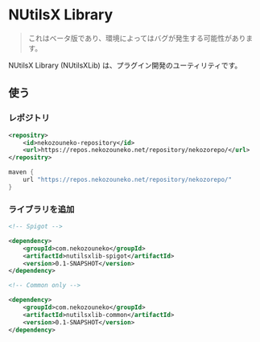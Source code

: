 # NUtilsX Library
> これはベータ版であり、環境によってはバグが発生する可能性があります。 

NUtilsX Library (NUtilsXLib) は、プラグイン開発のユーティリティです。

## 使う

### レポジトリ
```xml
<repositry>
    <id>nekozouneko-repository</id>
    <url>https://repos.nekozouneko.net/repository/nekozorepo/</url>
</repositry>
```

```groovy
maven {
    url "https://repos.nekozouneko.net/repository/nekozorepo/"    
}
```

### ライブラリを追加
```xml
<!-- Spigot -->

<dependency>
    <groupId>com.nekozouneko</groupId>
    <artifactId>nutilsxlib-spigot</artifactId>
    <version>0.1-SNAPSHOT</version>
</dependency>

<!-- Common only -->

<dependency>
    <groupId>com.nekozouneko</groupId>
    <artifactId>nutilsxlib-common</artifactId>
    <version>0.1-SNAPSHOT</version>
</dependency>
```